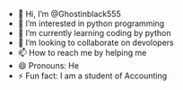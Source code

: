 - 👋 Hi, I’m @Ghostinblack555
- 👀 I’m interested in python programming
- 🌱 I’m currently learning coding by python
- 💞️ I’m looking to collaborate on devolopers
- 📫 How to reach me by helping me
- 😄 Pronouns: He
- ⚡ Fun fact: I am a student of Accounting

<!---
Ghostinblack555/Ghostinblack555 is a ✨ special ✨ repository because its `README.md` (this file) appears on your GitHub profile.
You can click the Preview link to take a look at your changes.
--->
